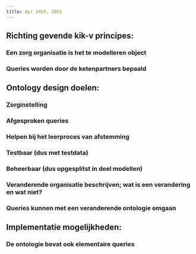 ```yaml
---
title: Apr 14th, 2021
---
```


## Richting gevende kik-v principes:
### Een zorg organisatie is het te modelleren object
### Queries worden door de ketenpartners bepaald
## Ontology design doelen:
### Zorginstelling
### Afgesproken queries
### Helpen bij het leerproces van afstemming
### Testbaar (dus met testdata)
### Beheerbaar (dus opgesplitst in deel modellen)
### Veranderende organisatie beschrijven; wat is een verandering en wat niet?
### Queries kunnen met een veranderende ontologie omgaan
## Implementatie mogelijkheden:
### De ontologie bevat ook elementaire queries
